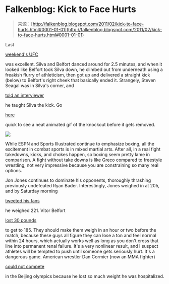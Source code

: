 <!--yml
category: 未分类
date: 2024-05-12 21:08:56
-->

# Falkenblog: Kick to Face Hurts

> 来源：[http://falkenblog.blogspot.com/2011/02/kick-to-face-hurts.html#0001-01-01](http://falkenblog.blogspot.com/2011/02/kick-to-face-hurts.html#0001-01-01)

Last

[weekend's UFC](http://sportsillustrated.cnn.com/2011/writers/jeff_wagenheim/02/06/ufc.126/index.html)

was excellent. Silva and Belfort danced around for 2.5 minutes, and when it looked like Belfort took Silva down, he climbed out from underneath using a freakish flurry of athleticism, then got up and delivered a straight kick (below) to Belfort's right cheek that basically ended it. Strangely, Steven Seagal was in Silva's corner, and

[told an interviewer](http://www.mmafighting.com/2011/02/06/steven-seagal-talks-about-teaching-anderson-silva-front-kick-to/)

he taught Silva the kick. Go

[here](http://www.mixedmartialarts.com/news/300290/Anderson-Silva-knocks-out-Belfort-with-movie-style-front-kick-to-face/)

quick to see a neat animated gif of the knockout before it gets removed.

[![](img/62c8c47920620abd1eb61d8fd182a992.png)](https://blogger.googleusercontent.com/img/b/R29vZ2xl/AVvXsEhKyfYeWF_ZgcspoqL0hm02TBK6ruPwlqFXo9rDE-Aobyko4fD8331obnPzem-dPI-0_riRwuHZrrt6UWgUnep0Eouz-TjAYlfjaxHvvXyVNT1Hf1Kiz6e7NBQUfIGqjGAClWIsBA/s1600/silva2.jpg)

While ESPN and Sports Illustrated continue to emphasize boxing, all the excitement in combat sports is in mixed martial arts. After all, in a real fight takedowns, kicks, and chokes happen, so boxing seem pretty lame in comparison. A fight without take downs is like Greco compared to freestyle wrestling, not very impressive because you are constraining so many real options.

Jon Jones continues to dominate his opponents, thoroughly thrashing previously undefeated Ryan Bader. Interestingly, Jones weighed in at 205, and by Saturday morning

[tweeted his fans](http://www.mixedmartialarts.com/news/300262/Jon-Jones-up-to-221-after-weigh-ins/)

he weighed 221\. Vitor Belfort

[lost 30 pounds](http://www.mixedmartialarts.com/news/300109/Vitor-Belfort-cut-30-lbs-to-make-weight-for-UFC-126/)

to get to 185\. They should make them weigh in an hour or two before the match, because these guys all figure they can lose a ton and feel normal within 24 hours, which actually works well as long as you don't cross that line into permanent renal failure. It's a very nonlinear result, and I suspect athletes will be tempted to push until someone gets seriously hurt. It's a dangerous game. American wrestler Dan Cormier (now an MMA fighter)

[could not compete](http://sports.yahoo.com/olympics/blog/fourth_place_medal/post/American-wrestler-Daniel-Cormier-will-not-compet?urn=oly-102321)

in the Beijing olympics because he lost so much weight he was hospitalized.